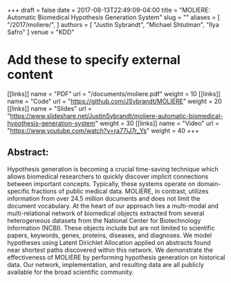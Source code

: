 +++ 
draft = false
date = 2017-08-13T22:49:09-04:00
title = "MOLIERE: Automatic Biomedical Hypothesis Generation System"
slug = "" 
aliases = [
  "/2017/moliere/",
]
authors = [
  "Justin Sybrandt",
  "Michael Shtutman",
  "Ilya Safro"
]
venue = "KDD"
# Add these to specify external content
[[links]]
  name = "PDF"
  url = "/documents/moliere.pdf"
  weight = 10
[[links]]
  name = "Code"
  url = "https://github.com/JSybrandt/MOLIERE"
  weight = 20
[[links]]
  name = "Slides"
  url = "https://www.slideshare.net/JustinSybrandt/moliere-automatic-biomedical-hypothesis-generation-system"
  weight = 30
[[links]]
  name = "Video"
  url = "https://www.youtube.com/watch?v=ra77iJ7r_Ys"
  weight = 40
+++

## Abstract:

Hypothesis generation is becoming a crucial time-saving technique which allows
biomedical researchers to quickly discover implicit connections between
important concepts. Typically, these systems operate on domain-specific
fractions of public medical data. MOLIERE, in contrast, utilizes information
from over 24.5 million documents and does not limit the document vocabulary. At
the heart of our approach lies a multi-modal and multi-relational network of
biomedical objects extracted from several heterogeneous datasets from the
National Center for Biotechnology Information (NCBI). These objects include but
are not limited to scientific papers, keywords, genes, proteins, diseases, and
diagnoses. We model hypotheses using Latent Dirichlet Allocation applied on
abstracts found near shortest paths discovered within this network. We
demonstrate the effectiveness of MOLIERE by performing hypothesis generation on
historical data. Our network, implementation, and resulting data are all
publicly available for the broad scientific community.
